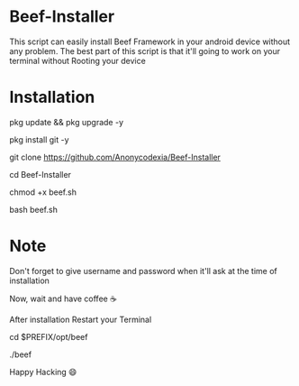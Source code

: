 # Beef-Installer
This script can easily install Beef Framework in your android device without any problem. The best part of this script is that it'll going to work on your terminal without Rooting your device

# Installation
pkg update && pkg upgrade -y

pkg install git -y

git clone https://github.com/Anonycodexia/Beef-Installer

cd Beef-Installer

chmod +x beef.sh

bash beef.sh

# Note
Don't forget to give username and password when it'll ask at the time of installation

Now, wait and have coffee ☕

After installation Restart your Terminal

cd $PREFIX/opt/beef

./beef

Happy Hacking 😄
